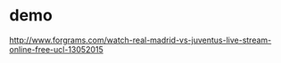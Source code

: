 # demo
<a href="http://www.forgrams.com/watch-real-madrid-vs-juventus-live-stream-online-free-ucl-13052015">http://www.forgrams.com/watch-real-madrid-vs-juventus-live-stream-online-free-ucl-13052015</a>
